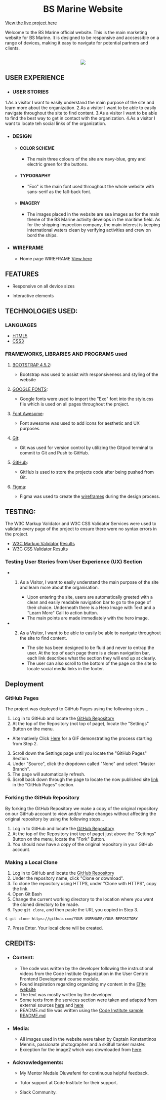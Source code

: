 
<h1 align="center"> BS Marine Website</h1>

[View the live project here](https://mihaelasandrea.github.io/UCFD-Milestone-Project)

Welcome to the BS Marine official website. 
This is the main marketing website for BS Marine. It is designed to be responsive and accsessible on a range of devices, making it easy to navigate for potential partners and clients.

<h2 align="center"><img src="https://techsini.com/multi-mockup/index.php"></h2>

## USER EXPERIENCE



-   ### USER STORIES

1.As a visitor I want to easily understand the main purpose of the site and learn more about the organization.
2.As a visitor I want to be able to easily navigate throughout the site to find content.
3.As a visitor I want to be able to find the best way to get in contact with the organization.
4.As a visitor I want to locate teh social links of the organization.


-   ### DESIGN

    -   ####  COLOR SCHEME

        -   The main three colours of the site are navy-blue, grey and electric green for the buttons.

    -   #### TYPOGRAPHY

        -   "Exo" is the main font used throughout the whole website with sans-serif as the fall-back font.

    -   #### IMAGERY

        -   The images placed in the website are sea images as for the main theme of the BS Marine activity develops in the maritime field. As  for 
the shipping inspection company, the main interest is keeping international waters clean by verifying activities and crew on bord the ships.

-   ### WIREFRAME

    -   Home page WIREFRAME [View here](https://www.figma.com/file/ddLNe3I44VIb8yskcYVo9d/UCFD-Milestone-Project-Wireframe?node-id=0%3A1)



## FEATURES

-   Responsive on all device sizes

-   Interactive elements



## TECHNOLOGIES USED:


### LANGUAGES

-   [HTML5](https://nl.wikipedia.org/wiki/HTML5)
-   [CSS3](https://nl.wikipedia.org/wiki/Cascading_Style_Sheets)


### FRAMEWORKS, LIBRARIES AND PROGRAMS used

1. [BOOTSTRAP 4.5.2](https://getbootstrap.com/):
    - Bootstrap was used to assist with responsiveness and styling of the website

1. [GOOGLE FONTS](https://fonts.google.com/):
    - Google fonts were used to import the "Exo" font into the style.css file which is used on all pages throughout the project.

1. [Font Awesome](https://fontawesome.com/):
    - Font awesome was used to add icons for aesthetic and UX purposes.

1. [Git](https://git-scm.com/):
    - Git was used for version control by utilizing the Gitpod terminal to commit to Git and Push to GitHub.

1. [GitHub](https://github.com/):
    - GitHub is used to store the projects code after being pushed from Git.

1. [Figma](https://www.figma.com):
    - Figma was used to create the [wireframes](https://www.figma.com/file/ddLNe3I44VIb8yskcYVo9d/UCFD-Milestone-Project-Wireframe?node-id=0%3A1) during the design process.


## TESTING:

The W3C Markup Validator and W3C CSS Validator Services were used to validate every page of the project to ensure there were no syntax errors in the project.

-   [W3C Markup Validator](https://validator.w3.org/) [Results]()
-   [W3C CSS Validator ](https://jigsaw.w3.org/css-validator/) [Results]()


### Testing User Stories from User Experience (UX) Section

-   1. As a Visitor, I want to easily understand the main purpose of the site and learn more about the organisation.

        -   Upon entering the site, users are automatically greeted with a clean and easily readable navigation bar to go to the page of their choice. Underneath there is a Hero Image with Text and a "Learn More" Call to action button.
        -   The main points are made immediately with the hero image.

-   2. As a Visitor, I want to be able to easily be able to navigate throughout the site to find content.

        -   The site has been designed to be fluid and never to entrap the user. At the top of each page there is a clean navigation bar, each link describes what the section they will end up at clearly.
        -   The user can also scroll to the bottom of the page on the site to locate social media links in the footer.
       
## Deployment

### GitHub Pages

The project was deployed to GitHub Pages using the following steps...

1. Log in to GitHub and locate the [GitHub Repository](https://github.com/)
2. At the top of the Repository (not top of page), locate the "Settings" Button on the menu.
-   Alternatively Click [Here](https://raw.githubusercontent.com/) for a GIF demonstrating the process starting from Step 2.
3. Scroll down the Settings page until you locate the "GitHub Pages" Section.
4. Under "Source", click the dropdown called "None" and select "Master Branch".
5. The page will automatically refresh.
6. Scroll back down through the page to locate the now published site [link](https://github.com) in the "GitHub Pages" section.

### Forking the GitHub Repository

By forking the GitHub Repository we make a copy of the original repository on our GitHub account to view and/or make changes without affecting the original repository by using the following steps...

1. Log in to GitHub and locate the [GitHub Repository](https://github.com/)
2. At the top of the Repository (not top of page) just above the "Settings" Button on the menu, locate the "Fork" Button.
3. You should now have a copy of the original repository in your GitHub account.

### Making a Local Clone

1. Log in to GitHub and locate the [GitHub Repository](https://github.com/)
2. Under the repository name, click "Clone or download".
3. To clone the repository using HTTPS, under "Clone with HTTPS", copy the link.
4. Open Git Bash
5. Change the current working directory to the location where you want the cloned directory to be made.
6. Type `git clone`, and then paste the URL you copied in Step 3.

```
$ git clone https://github.com/YOUR-USERNAME/YOUR-REPOSITORY
```

7. Press Enter. Your local clone will be created.

## CREDITS:


-   ### Content:

    -   The code was written by the developer following the instructional videos from the Code Institute Organization in the User Centric Frontend Development course module.
    -   Found inspiration regarding organizing my content in the [El1te website](https://d1ang.github.io/EL1TE/#home)
    -   The text was mostly written by the developer. 
    -   Some texts from the services section were taken and adapted from external sources [here](https://www.ocimf-sire.org) and [here](https://www.liscr.com)
    -   README.md file was written using the [Code Institute sample README.md](https://github.com/Code-Institute-Solutions/SampleREADME/edit/master/README.md)


-   ### Media:

    -   All images used in the website were taken by Captain Konstantinos Mennis, passionate photographer and a skilfull tanker master.
    -   Exception for the image2 which was downloaded from [here](https://johngaber.wordpress.com/).

-   ### Acknowledgements:

    -   My Mentor Medale Oluwafemi for continuous helpful feedback.

    -   Tutor support at Code Institute for their support.

    -   Slack Community.




